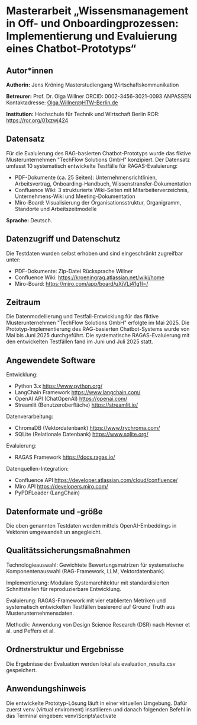# Masterarbeit „Wissensmanagement in Off- und Onboardingprozessen: Implementierung und Evaluierung eines Chatbot-Prototyps“ 

## Autor*innen

**Authorin:**
Jens Kröning
Masterstudiengang Wirtschaftskommunikation

**Betreurer:**
Prof. Dr. Olga Willner
ORCID: 0002-3456-3021-0093 ANPASSEN
Kontaktadresse: Olga.Willner@HTW-Berlin.de

**Institution:**
Hochschule für Technik und Wirtschaft Berlin
ROR: <https://ror.org/01xzwj424>

## Datensatz

Für die Evaluierung des RAG-basierten Chatbot-Prototyps wurde das fiktive Musterunternehmen "TechFlow Solutions GmbH" konzipiert. Der Datensatz umfasst 10 systematisch entwickelte Testfälle für RAGAS-Evaluierung:

* PDF-Dokumente (ca. 25 Seiten): Unternehmensrichtlinien, Arbeitsvertrag, Onboarding-Handbuch, Wissenstransfer-Dokumentation
* Confluence Wiki: 3 strukturierte Wiki-Seiten mit Mitarbeiterverzeichnis, Unternehmens-Wiki und Meeting-Dokumentation
* Miro-Board: Visualisierung der Organisationsstruktur, Organigramm, Standorte und Arbeitszeitmodelle


**Sprache:** Deutsch.

## Datenzugriff und Datenschutz

Die Testdaten wurden selbst erhoben und sind eingeschränkt zugreifbar unter: 

* PDF-Dokumente: Zip-Datei Rücksprache Willner
* Confluence Wiki: https://kroeningrag.atlassian.net/wiki/home
* Miro-Board: https://miro.com/app/board/uXjVLj41g1I=/

## Zeitraum

Die Datenmodellierung und Testfall-Entwicklung für das fiktive Musterunternehmen "TechFlow Solutions GmbH" erfolgte im Mai 2025. Die Prototyp-Implementierung des RAG-basierten Chatbot-Systems wurde von Mai bis Juni 2025 durchgeführt. Die systematische RAGAS-Evaluierung mit den entwickelten Testfällen fand im Juni und Juli 2025 statt.

## Angewendete Software

Entwicklung:
* Python 3.x https://www.python.org/
* LangChain Framework https://www.langchain.com/
* OpenAI API (ChatOpenAI) https://openai.com/
* Streamlit (Benutzeroberfläche) https://streamlit.io/

Datenverarbeitung:
* ChromaDB (Vektordatenbank) https://www.trychroma.com/
* SQLite (Relationale Datenbank) https://www.sqlite.org/

Evaluierung:
* RAGAS Framework https://docs.ragas.io/

Datenquellen-Integration:
* Confluence API https://developer.atlassian.com/cloud/confluence/
* Miro API https://developers.miro.com/
* PyPDFLoader (LangChain)

## Datenformate und -größe

Die oben genannten Testdaten werden mittels OpenAI-Embeddings in Vektoren umgewandelt un angegleicht.


## Qualitätssicherungsmaßnahmen

Technologieauswahl: Gewichtete Bewertungsmatrizen für systematische Komponentenauswahl (RAG-Framework, LLM, Vektordatenbank).

Implementierung: Modulare Systemarchitektur mit standardisierten Schnittstellen für reproduzierbare Entwicklung.

Evaluierung: RAGAS-Framework mit vier etablierten Metriken und systematisch entwickelten Testfällen basierend auf Ground Truth aus Musterunternehmensdaten.

Methodik: Anwendung von Design Science Research (DSR) nach Hevner et al. und Peffers et al.


## Ordnerstruktur und Ergebnisse

Die Ergebnisse der Evaluation werden lokal als evaluation_results.csv gespeichert. 

## Anwendungshinweis

Die entwickelte Prototyp-Lösung läuft in einer virtuellen Umgebung. Dafür zuerst venv (virtual enviroment) insatllieren und danach folgenden Befehl in das Terminal eingeben: venv\Scripts\activate

